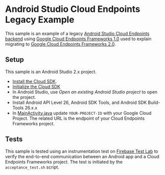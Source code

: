 # Android Studio Cloud Endpoints Legacy Example

This sample is an example of a legacy [Android Studio Cloud Endpoints backend](https://cloud.google.com/tools/android-studio/app_engine/add_module)
using [Google Cloud Endpoints Frameworks 1.0](https://cloud.google.com/endpoints/docs/frameworks/legacy/v1/java/)
used to explain migrating to [Google Cloud Endpoints Frameworks 2.0](https://cloud.google.com/endpoints/docs/frameworks/java/about-cloud-endpoints-frameworks).

## Setup

This sample is an Android Studio 2.x project.

* [Install the Cloud SDK](https://cloud.google.com/sdk/docs/).
* [Initialize the Cloud SDK](https://cloud.google.com/sdk/docs/initializing)
* In Android Studio, use *Open an existing Android Studio project* to open the project.
* Install Android API Level 26, Android SDK Tools, and  Android SDK Build-Tools 26.x.x
* In [MainActivity.java](app/src/main/java/com/example/migration/endpoints/app/MainActivity.java)
update `YOUR-PROJECT-ID` with your Google Cloud Project. The related URL is the endpoint
of your Cloud Endpoints Frameworks project.

## Tests

This sample is tested using an instrumentation test on [Firebase Test Lab](https://firebase.google.com/docs/test-lab/)
to verify the end-to-end communication between an Android app and
a Cloud Endpoints Frameworks project. The test is initiated by
the `acceptance_test.sh` script.
